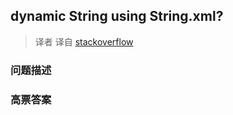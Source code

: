 ## dynamic String using String.xml?

> 译者 译自 [stackoverflow](http://stackoverflow.com/questions/3656371/dynamic-string-using-string-xml) 

### 问题描述 

### 高票答案 

